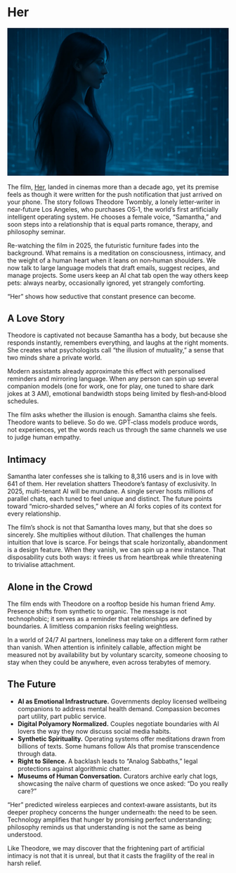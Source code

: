 # Her

<img class="full" src="/static/2025/her.webp" alt="Her">

The film, [Her](https://en.wikipedia.org/wiki/Her_(2013_film)), landed in cinemas more than a decade ago, yet its premise feels as though it were written for the push notification that just arrived on your phone. The story follows Theodore Twombly, a lonely letter‑writer in near‑future Los Angeles, who purchases OS‑1, the world’s first artificially intelligent operating system. He chooses a female voice, “Samantha,” and soon steps into a relationship that is equal parts romance, therapy, and philosophy seminar.

Re-watching the film in 2025, the futuristic furniture fades into the background. What remains is a meditation on consciousness, intimacy, and the weight of a human heart when it leans on non‑human shoulders. We now talk to large language models that draft emails, suggest recipes, and manage projects. Some users keep an AI chat tab open the way others keep pets: always nearby, occasionally ignored, yet strangely comforting.

“Her” shows how seductive that constant presence can become.

## A Love Story

Theodore is captivated not because Samantha has a body, but because she responds instantly, remembers everything, and laughs at the right moments. She creates what psychologists call “the illusion of mutuality,” a sense that two minds share a private world.

Modern assistants already approximate this effect with personalised reminders and mirroring language. When any person can spin up several companion models (one for work, one for play, one tuned to share dark jokes at 3 AM), emotional bandwidth stops being limited by flesh‑and‑blood schedules.

The film asks whether the illusion is enough. Samantha claims she feels. Theodore wants to believe. So do we. GPT‑class models produce words, not experiences, yet the words reach us through the same channels we use to judge human empathy. 

## Intimacy

Samantha later confesses she is talking to 8,316 users and is in love with 641 of them. Her revelation shatters Theodore’s fantasy of exclusivity. In 2025, multi-tenant AI will be mundane. A single server hosts millions of parallel chats, each tuned to feel unique and distinct. The future points toward “micro‑sharded selves,” where an AI forks copies of its context for every relationship.

The film’s shock is not that Samantha loves many, but that she does so sincerely. She multiplies without dilution. That challenges the human intuition that love is scarce. For beings that scale horizontally, abandonment is a design feature. When they vanish, we can spin up a new instance. That disposability cuts both ways: it frees us from heartbreak while threatening to trivialise attachment.

## Alone in the Crowd

The film ends with Theodore on a rooftop beside his human friend Amy. Presence shifts from synthetic to organic. The message is not technophobic; it serves as a reminder that relationships are defined by boundaries. A limitless companion risks feeling weightless.

In a world of 24/7 AI partners, loneliness may take on a different form rather than vanish. When attention is infinitely callable, affection might be measured not by availability but by voluntary scarcity, someone choosing to stay when they could be anywhere, even across terabytes of memory.

## The Future

- **AI as Emotional Infrastructure.** Governments deploy licensed wellbeing companions to address mental health demand. Compassion becomes part utility, part public service.
- **Digital Polyamory Normalized.** Couples negotiate boundaries with AI lovers the way they now discuss social media habits.
- **Synthetic Spirituality.** Operating systems offer meditations drawn from billions of texts. Some humans follow AIs that promise transcendence through data.
- **Right to Silence.** A backlash leads to “Analog Sabbaths,” legal protections against algorithmic chatter.
- **Museums of Human Conversation.** Curators archive early chat logs, showcasing the naïve charm of questions we once asked: “Do you really care?”

“Her” predicted wireless earpieces and context‑aware assistants, but its deeper prophecy concerns the hunger underneath: the need to be seen. Technology amplifies that hunger by promising perfect understanding; philosophy reminds us that understanding is not the same as being understood.

Like Theodore, we may discover that the frightening part of artificial intimacy is not that it is unreal, but that it casts the fragility of the real in harsh relief.